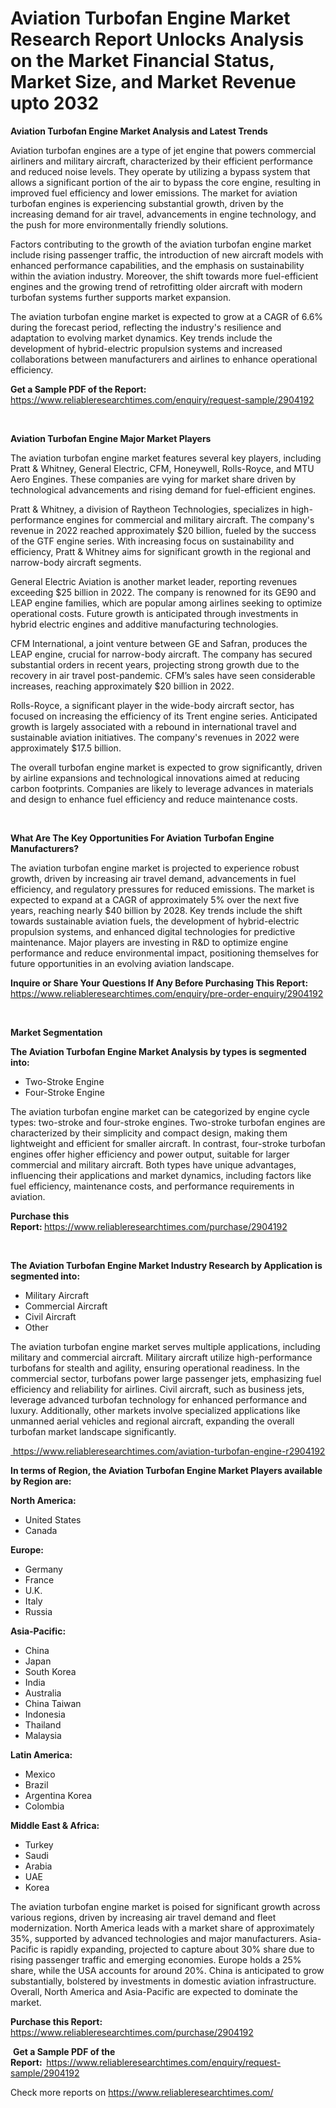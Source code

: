 <p><h1>Aviation Turbofan Engine Market Research Report Unlocks Analysis on the Market Financial Status, Market Size, and Market Revenue upto 2032</h1></p><p><strong>Aviation Turbofan Engine Market Analysis and Latest Trends</strong></p>
<p><p>Aviation turbofan engines are a type of jet engine that powers commercial airliners and military aircraft, characterized by their efficient performance and reduced noise levels. They operate by utilizing a bypass system that allows a significant portion of the air to bypass the core engine, resulting in improved fuel efficiency and lower emissions. The market for aviation turbofan engines is experiencing substantial growth, driven by the increasing demand for air travel, advancements in engine technology, and the push for more environmentally friendly solutions.</p><p>Factors contributing to the growth of the aviation turbofan engine market include rising passenger traffic, the introduction of new aircraft models with enhanced performance capabilities, and the emphasis on sustainability within the aviation industry. Moreover, the shift towards more fuel-efficient engines and the growing trend of retrofitting older aircraft with modern turbofan systems further supports market expansion. </p><p>The aviation turbofan engine market is expected to grow at a CAGR of 6.6% during the forecast period, reflecting the industry's resilience and adaptation to evolving market dynamics. Key trends include the development of hybrid-electric propulsion systems and increased collaborations between manufacturers and airlines to enhance operational efficiency.</p></p>
<p><strong>Get a Sample PDF of the Report:&nbsp;</strong> <a href="https://www.reliableresearchtimes.com/enquiry/request-sample/2904192?utm_campaign=3101&utm_medium=2&utm_source=Github&utm_content=ia&utm_term=11032025&utm_id=aviation-turbofan-engine">https://www.reliableresearchtimes.com/enquiry/request-sample/2904192</a></p>
<p>&nbsp;</p>
<p><strong>Aviation Turbofan Engine Major Market Players</strong></p>
<p><p>The aviation turbofan engine market features several key players, including Pratt & Whitney, General Electric, CFM, Honeywell, Rolls-Royce, and MTU Aero Engines. These companies are vying for market share driven by technological advancements and rising demand for fuel-efficient engines.</p><p>Pratt & Whitney, a division of Raytheon Technologies, specializes in high-performance engines for commercial and military aircraft. The company's revenue in 2022 reached approximately $20 billion, fueled by the success of the GTF engine series. With increasing focus on sustainability and efficiency, Pratt & Whitney aims for significant growth in the regional and narrow-body aircraft segments.</p><p>General Electric Aviation is another market leader, reporting revenues exceeding $25 billion in 2022. The company is renowned for its GE90 and LEAP engine families, which are popular among airlines seeking to optimize operational costs. Future growth is anticipated through investments in hybrid electric engines and additive manufacturing technologies.</p><p>CFM International, a joint venture between GE and Safran, produces the LEAP engine, crucial for narrow-body aircraft. The company has secured substantial orders in recent years, projecting strong growth due to the recovery in air travel post-pandemic. CFM’s sales have seen considerable increases, reaching approximately $20 billion in 2022.</p><p>Rolls-Royce, a significant player in the wide-body aircraft sector, has focused on increasing the efficiency of its Trent engine series. Anticipated growth is largely associated with a rebound in international travel and sustainable aviation initiatives. The company's revenues in 2022 were approximately $17.5 billion.</p><p>The overall turbofan engine market is expected to grow significantly, driven by airline expansions and technological innovations aimed at reducing carbon footprints. Companies are likely to leverage advances in materials and design to enhance fuel efficiency and reduce maintenance costs.</p></p>
<p>&nbsp;</p>
<p><strong>What Are The Key Opportunities For Aviation Turbofan Engine Manufacturers?</strong></p>
<p><p>The aviation turbofan engine market is projected to experience robust growth, driven by increasing air travel demand, advancements in fuel efficiency, and regulatory pressures for reduced emissions. The market is expected to expand at a CAGR of approximately 5% over the next five years, reaching nearly $40 billion by 2028. Key trends include the shift towards sustainable aviation fuels, the development of hybrid-electric propulsion systems, and enhanced digital technologies for predictive maintenance. Major players are investing in R&D to optimize engine performance and reduce environmental impact, positioning themselves for future opportunities in an evolving aviation landscape.</p></p>
<p><strong>Inquire or Share Your Questions If Any Before Purchasing This Report:</strong> <a href="https://www.reliableresearchtimes.com/enquiry/pre-order-enquiry/2904192?utm_campaign=3101&utm_medium=2&utm_source=Github&utm_content=ia&utm_term=11032025&utm_id=aviation-turbofan-engine">https://www.reliableresearchtimes.com/enquiry/pre-order-enquiry/2904192</a></p>
<p>&nbsp;</p>
<p><strong>Market Segmentation</strong></p>
<p><strong>The Aviation Turbofan Engine Market Analysis by types is segmented into:</strong></p>
<p><ul><li>Two-Stroke Engine</li><li>Four-Stroke Engine</li></ul></p>
<p><p>The aviation turbofan engine market can be categorized by engine cycle types: two-stroke and four-stroke engines. Two-stroke turbofan engines are characterized by their simplicity and compact design, making them lightweight and efficient for smaller aircraft. In contrast, four-stroke turbofan engines offer higher efficiency and power output, suitable for larger commercial and military aircraft. Both types have unique advantages, influencing their applications and market dynamics, including factors like fuel efficiency, maintenance costs, and performance requirements in aviation.</p></p>
<p><strong>Purchase this Report:&nbsp;</strong><a href="https://www.reliableresearchtimes.com/purchase/2904192?utm_campaign=3101&utm_medium=2&utm_source=Github&utm_content=ia&utm_term=11032025&utm_id=aviation-turbofan-engine">https://www.reliableresearchtimes.com/purchase/2904192</a></p>
<p>&nbsp;</p>
<p><strong>The Aviation Turbofan Engine Market Industry Research by Application is segmented into:</strong></p>
<p><ul><li>Military Aircraft</li><li>Commercial Aircraft</li><li>Civil Aircraft</li><li>Other</li></ul></p>
<p><p>The aviation turbofan engine market serves multiple applications, including military and commercial aircraft. Military aircraft utilize high-performance turbofans for stealth and agility, ensuring operational readiness. In the commercial sector, turbofans power large passenger jets, emphasizing fuel efficiency and reliability for airlines. Civil aircraft, such as business jets, leverage advanced turbofan technology for enhanced performance and luxury. Additionally, other markets involve specialized applications like unmanned aerial vehicles and regional aircraft, expanding the overall turbofan market landscape significantly.</p></p>
<p><a href="https://www.reliableresearchtimes.com/aviation-turbofan-engine-r2904192?utm_campaign=3101&utm_medium=2&utm_source=Github&utm_content=ia&utm_term=11032025&utm_id=aviation-turbofan-engine">&nbsp;https://www.reliableresearchtimes.com/aviation-turbofan-engine-r2904192</a></p>
<p><strong>In terms of Region, the Aviation Turbofan Engine Market Players available by Region are:</strong></p>
<p>
    <p> <strong> North America: </strong>
        <ul>
            <li>United States</li>
            <li>Canada</li>
        </ul>
        </p> 
    <p> <strong> Europe: </strong>
        <ul>
            <li>Germany</li>
            <li>France</li>
            <li>U.K.</li>
            <li>Italy</li>
            <li>Russia</li>
        </ul>
        </p> 
    <p> <strong> Asia-Pacific: </strong>
        <ul>
            <li>China</li>
            <li>Japan</li>
            <li>South Korea</li>
            <li>India</li>
            <li>Australia</li>
            <li>China Taiwan</li>
            <li>Indonesia</li>
            <li>Thailand</li>
            <li>Malaysia</li>
        </ul>
        </p> 
    <p> <strong> Latin America: </strong>
        <ul>
            <li>Mexico</li>
            <li>Brazil</li>
            <li>Argentina Korea</li>
            <li>Colombia</li>
        </ul>
        </p> 
    <p> <strong> Middle East & Africa: </strong>
        <ul>
            <li>Turkey</li>
            <li>Saudi</li>
            <li>Arabia</li>
            <li>UAE</li>
            <li>Korea</li>
        </ul>
    </p>
    </p>
<p><p>The aviation turbofan engine market is poised for significant growth across various regions, driven by increasing air travel demand and fleet modernization. North America leads with a market share of approximately 35%, supported by advanced technologies and major manufacturers. Asia-Pacific is rapidly expanding, projected to capture about 30% share due to rising passenger traffic and emerging economies. Europe holds a 25% share, while the USA accounts for around 20%. China is anticipated to grow substantially, bolstered by investments in domestic aviation infrastructure. Overall, North America and Asia-Pacific are expected to dominate the market.</p></p>
<p><strong>Purchase this Report: </strong><a href="https://www.reliableresearchtimes.com/purchase/2904192?utm_campaign=3101&utm_medium=2&utm_source=Github&utm_content=ia&utm_term=11032025&utm_id=aviation-turbofan-engine">https://www.reliableresearchtimes.com/purchase/2904192</a></p>
<p>&nbsp;<strong>Get a Sample PDF of the Report:&nbsp;&nbsp;</strong><a href="https://www.reliableresearchtimes.com/enquiry/request-sample/2904192?utm_campaign=3101&utm_medium=2&utm_source=Github&utm_content=ia&utm_term=11032025&utm_id=aviation-turbofan-engine">https://www.reliableresearchtimes.com/enquiry/request-sample/2904192</a></p>
<p><strong></strong></p>
<p>Check more reports on <a href="https://www.reliableresearchtimes.com/?utm_campaign=3101&utm_medium=2&utm_source=Github&utm_content=ia&utm_term=11032025&utm_id=aviation-turbofan-engine">https://www.reliableresearchtimes.com/</a></p>